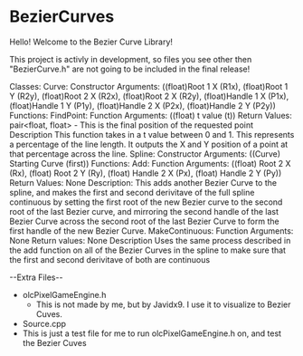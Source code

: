 # BezierCurves

Hello! Welcome to the Bezier Curve Library!

This project is activly in development, so files you see other then "BezierCurve.h" are not going to be included in the final release!

Classes:
    Curve:
        Constructor Arguments:
            ((float)Root 1 X (R1x), (float)Root 1 Y (R2y), (float)Root 2 X (R2x), (float)Root 2 X (R2y), (float)Handle 1 X (P1x), (float)Handle 1 Y (P1y), (float)Handle 2 X (P2x), (float)Handle 2 Y (P2y))
        Functions:
            FindPoint:
                Function Arguments:
                    ((float) t value (t))
                Return Values:
                    pair<float, float> - This is the final position of the requested point
                Description
                    This function takes in a t value between 0 and 1. This represents a percentage of the line length. It outputs the X and Y position of a point at that percentage across the line.
    Spline:
        Constructor Arguments:
            ((Curve) Starting Curve (first))
        Functions:
            Add:
                Function Arguments:
                    ((float) Root 2 X (Rx), (float) Root 2 Y (Ry), (float) Handle 2 X (Px), (float) Handle 2 Y (Py))
                Return Values:
                        None
                Description:
                    This adds another Bezier Curve to the spline, and makes the first and second derivitave of the full spline continuous by setting the first root of the new Bezier curve to the second root of the last Bezier curve, and mirroring the second handle of the last Bezier Curve across the second root of the last Bezier Curve to form the first handle of the new Bezier Curve.
            MakeContinuous:
                Function Arguments:
                    None
                Return values:
                    None
                Description
                    Uses the same process described in the add function on all of the Bezier Curves in the spline to make sure that the first and second derivitave of both are continuous


--Extra Files--
- olcPixelGameEngine.h
  - This is not made by me, but by Javidx9. I use it to visualize to Bezier Cuves.
- Source.cpp
 - This is just a test file for me to run olcPixelGameEngine.h on, and test the Bezier Cuves